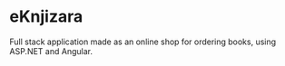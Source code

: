 # eKnjizara
Full stack application made as an online shop for ordering books, using ASP.NET and Angular.
